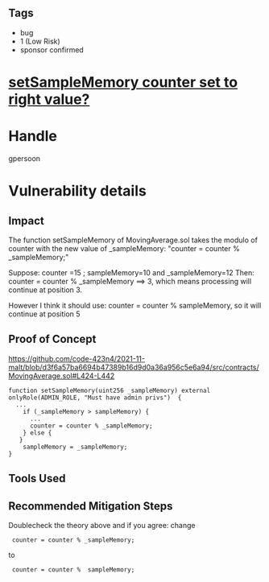 ## Tags

- bug
- 1 (Low Risk)
- sponsor confirmed

# [setSampleMemory counter set to right value?](https://github.com/code-423n4/2021-11-malt-findings/issues/193) 

# Handle

gpersoon


# Vulnerability details

## Impact
The function setSampleMemory of MovingAverage.sol takes the modulo of counter with the new value of _sampleMemory:
"counter = counter % _sampleMemory;"

Suppose: counter =15 ; sampleMemory=10 and  _sampleMemory=12
Then:   counter = counter % _sampleMemory ==> 3,  which means processing will continue at position 3.

However I think it should use: counter = counter % sampleMemory,  so it will continue at position 5

## Proof of Concept
https://github.com/code-423n4/2021-11-malt/blob/d3f6a57ba6694b47389b16d9d0a36a956c5e6a94/src/contracts/MovingAverage.sol#L424-L442

```JS
function setSampleMemory(uint256 _sampleMemory) external onlyRole(ADMIN_ROLE, "Must have admin privs")  {
  ...
    if (_sampleMemory > sampleMemory) {
      ...
      counter = counter % _sampleMemory;
    } else {
   }
    sampleMemory = _sampleMemory;
}
```

## Tools Used

## Recommended Mitigation Steps
Doublecheck the theory above and if you agree:
change
```JS
 counter = counter % _sampleMemory;
```
to
```JS
 counter = counter %  sampleMemory;
```


